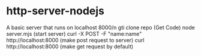 # http-server-nodejs
A basic server that runs on localhost 8000/n
gti clone repo (Get Code)
node server.mjs (start server)
curl -X POST -F "name:name" http://localhost:8000 (make post request to server)
curl http://localhost:8000 (make get request by default)
